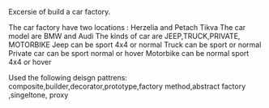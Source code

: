 Excersie of build a car factory.

The car factory have two locations : Herzelia and Petach Tikva
The car model are BMW and Audi
The kinds of car are JEEP,TRUCK,PRIVATE, MOTORBIKE
Jeep can be sport 4x4 or normal
Truck can be sport or normal
Private car can be sport normal or hover
Motorbike can be normal sport 4x4 or hover

Used the following deisgn pattrens: composite,builder,decorator,prototype,factory method,abstract factory ,singeltone, proxy
